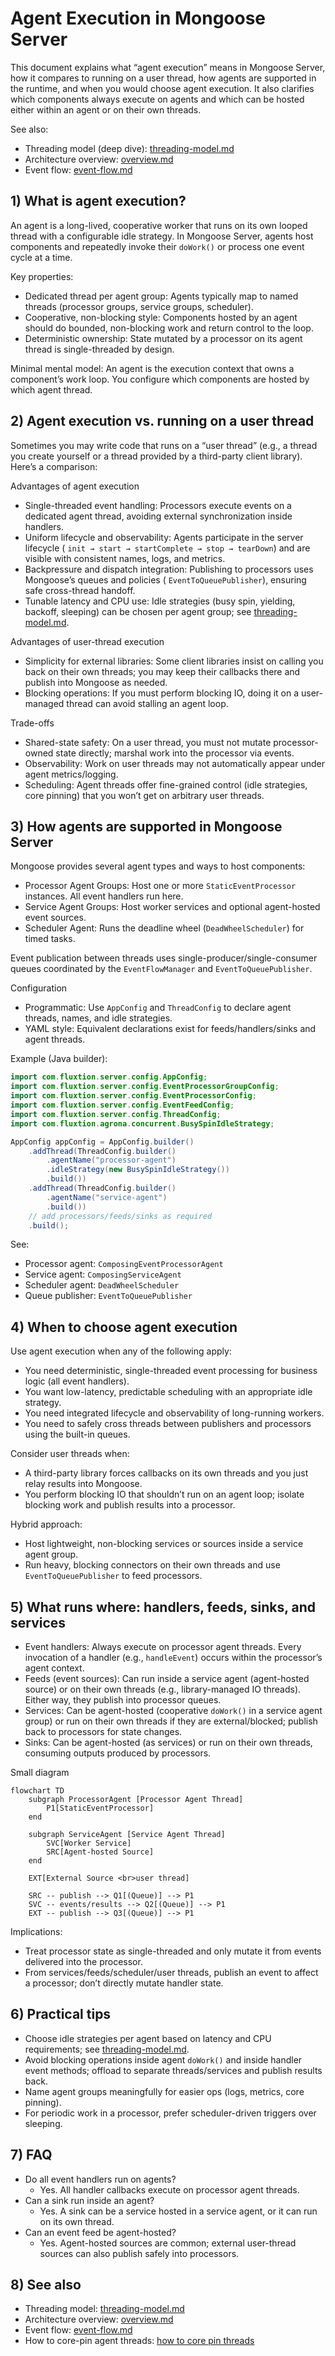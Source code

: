 # Agent Execution in Mongoose Server

This document explains what “agent execution” means in Mongoose Server, how it compares to running on a user thread, how
agents are supported in the runtime, and when you would choose agent execution. It also clarifies which components
always execute on agents and which can be hosted either within an agent or on their own threads.

See also:

- Threading model (deep dive): [threading-model.md](threading-model.md)
- Architecture overview: [overview.md](overview.md)
- Event flow: [event-flow.md](event-flow.md)

## 1) What is agent execution?

An agent is a long-lived, cooperative worker that runs on its own looped thread with a configurable idle strategy. In
Mongoose Server, agents host components and repeatedly invoke their `doWork()` or process one event cycle at a time.

Key properties:

- Dedicated thread per agent group: Agents typically map to named threads (processor groups, service groups, scheduler).
- Cooperative, non-blocking style: Components hosted by an agent should do bounded, non-blocking work and return control
  to the loop.
- Deterministic ownership: State mutated by a processor on its agent thread is single-threaded by design.

Minimal mental model: An agent is the execution context that owns a component’s work loop. You configure which
components are hosted by which agent thread.

## 2) Agent execution vs. running on a user thread

Sometimes you may write code that runs on a “user thread” (e.g., a thread you create yourself or a thread provided by a
third-party client library). Here’s a comparison:

Advantages of agent execution

- Single-threaded event handling: Processors execute events on a dedicated agent thread, avoiding external
  synchronization inside handlers.
- Uniform lifecycle and observability: Agents participate in the server lifecycle (
  `init → start → startComplete → stop → tearDown`) and are visible with consistent names, logs, and metrics.
- Backpressure and dispatch integration: Publishing to processors uses Mongoose’s queues and policies (
  `EventToQueuePublisher`), ensuring safe cross-thread handoff.
- Tunable latency and CPU use: Idle strategies (busy spin, yielding, backoff, sleeping) can be chosen per agent group;
  see [threading-model.md](threading-model.md#10-idle-strategies-and-host-environment-impact).

Advantages of user-thread execution

- Simplicity for external libraries: Some client libraries insist on calling you back on their own threads; you may keep
  their callbacks there and publish into Mongoose as needed.
- Blocking operations: If you must perform blocking IO, doing it on a user-managed thread can avoid stalling an agent
  loop.

Trade-offs

- Shared-state safety: On a user thread, you must not mutate processor-owned state directly; marshal work into the
  processor via events.
- Observability: Work on user threads may not automatically appear under agent metrics/logging.
- Scheduling: Agent threads offer fine-grained control (idle strategies, core pinning) that you won’t get on arbitrary
  user threads.

## 3) How agents are supported in Mongoose Server

Mongoose provides several agent types and ways to host components:

- Processor Agent Groups: Host one or more `StaticEventProcessor` instances. All event handlers run here.
- Service Agent Groups: Host worker services and optional agent-hosted event sources.
- Scheduler Agent: Runs the deadline wheel (`DeadWheelScheduler`) for timed tasks.

Event publication between threads uses single-producer/single-consumer queues coordinated by the `EventFlowManager` and
`EventToQueuePublisher`.

Configuration

- Programmatic: Use `AppConfig` and `ThreadConfig` to declare agent threads, names, and idle strategies.
- YAML style: Equivalent declarations exist for feeds/handlers/sinks and agent threads.

Example (Java builder):

```java
import com.fluxtion.server.config.AppConfig;
import com.fluxtion.server.config.EventProcessorGroupConfig;
import com.fluxtion.server.config.EventProcessorConfig;
import com.fluxtion.server.config.EventFeedConfig;
import com.fluxtion.server.config.ThreadConfig;
import com.fluxtion.agrona.concurrent.BusySpinIdleStrategy;

AppConfig appConfig = AppConfig.builder()
    .addThread(ThreadConfig.builder()
        .agentName("processor-agent")
        .idleStrategy(new BusySpinIdleStrategy())
        .build())
    .addThread(ThreadConfig.builder()
        .agentName("service-agent")
        .build())
    // add processors/feeds/sinks as required
    .build();
```

See:

- Processor agent: `ComposingEventProcessorAgent`
- Service agent: `ComposingServiceAgent`
- Scheduler agent: `DeadWheelScheduler`
- Queue publisher: `EventToQueuePublisher`

## 4) When to choose agent execution

Use agent execution when any of the following apply:

- You need deterministic, single-threaded event processing for business logic (all event handlers).
- You want low-latency, predictable scheduling with an appropriate idle strategy.
- You need integrated lifecycle and observability of long-running workers.
- You need to safely cross threads between publishers and processors using the built-in queues.

Consider user threads when:

- A third-party library forces callbacks on its own threads and you just relay results into Mongoose.
- You perform blocking IO that shouldn’t run on an agent loop; isolate blocking work and publish results into a
  processor.

Hybrid approach:

- Host lightweight, non-blocking services or sources inside a service agent group.
- Run heavy, blocking connectors on their own threads and use `EventToQueuePublisher` to feed processors.

## 5) What runs where: handlers, feeds, sinks, and services

- Event handlers: Always execute on processor agent threads. Every invocation of a handler (e.g., `handleEvent`) occurs
  within the processor’s agent context.
- Feeds (event sources): Can run inside a service agent (agent-hosted source) or on their own threads (e.g.,
  library-managed IO threads). Either way, they publish into processor queues.
- Services: Can be agent-hosted (cooperative `doWork()` in a service agent group) or run on their own threads if they
  are external/blocked; publish back to processors for state changes.
- Sinks: Can be agent-hosted (as services) or run on their own threads, consuming outputs produced by processors.

Small diagram

```mermaid
flowchart TD
    subgraph ProcessorAgent [Processor Agent Thread]
        P1[StaticEventProcessor]
    end

    subgraph ServiceAgent [Service Agent Thread]
        SVC[Worker Service]
        SRC[Agent-hosted Source]
    end

    EXT[External Source <br>user thread]

    SRC -- publish --> Q1[(Queue)] --> P1
    SVC -- events/results --> Q2[(Queue)] --> P1
    EXT -- publish --> Q3[(Queue)] --> P1
```

Implications:

- Treat processor state as single-threaded and only mutate it from events delivered into the processor.
- From services/feeds/scheduler/user threads, publish an event to affect a processor; don’t directly mutate handler
  state.

## 6) Practical tips

- Choose idle strategies per agent based on latency and CPU requirements;
  see [threading-model.md](threading-model.md#10-idle-strategies-and-host-environment-impact).
- Avoid blocking operations inside agent `doWork()` and inside handler event methods; offload to separate
  threads/services and publish results back.
- Name agent groups meaningfully for easier ops (logs, metrics, core pinning).
- For periodic work in a processor, prefer scheduler-driven triggers over sleeping.

## 7) FAQ

- Do all event handlers run on agents?
    - Yes. All handler callbacks execute on processor agent threads.
- Can a sink run inside an agent?
    - Yes. A sink can be a service hosted in a service agent, or it can run on its own thread.
- Can an event feed be agent-hosted?
    - Yes. Agent-hosted sources are common; external user-thread sources can also publish safely into processors.

## 8) See also

- Threading model: [threading-model.md](threading-model.md)
- Architecture overview: [overview.md](overview.md)
- Event flow: [event-flow.md](event-flow.md)
- How to core-pin agent threads: [how to core pin threads](../how-to/how-to-core-pin.md)
